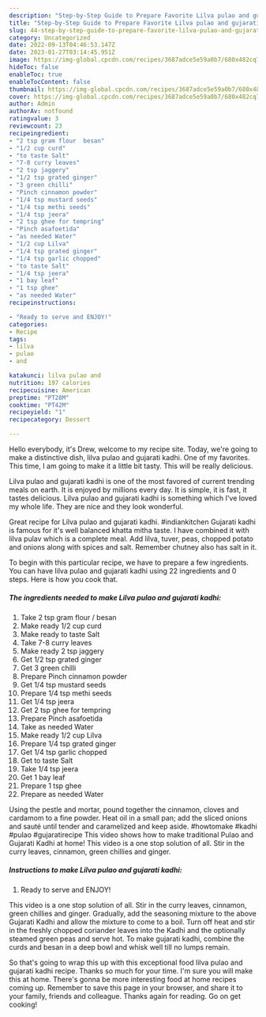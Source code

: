 ```yaml
---
description: "Step-by-Step Guide to Prepare Favorite Lilva pulao and gujarati kadhi"
title: "Step-by-Step Guide to Prepare Favorite Lilva pulao and gujarati kadhi"
slug: 44-step-by-step-guide-to-prepare-favorite-lilva-pulao-and-gujarati-kadhi
category: Uncategorized
date: 2022-09-13T04:46:53.147Z
date: 2023-01-27T03:14:45.951Z
image: https://img-global.cpcdn.com/recipes/3687adce5e59a0b7/680x482cq70/lilva-pulao-and-gujarati-kadhi-recipe-main-photo.jpg
hideToc: false
enableToc: true
enableTocContent: false
thumbnail: https://img-global.cpcdn.com/recipes/3687adce5e59a0b7/680x482cq70/lilva-pulao-and-gujarati-kadhi-recipe-main-photo.jpg
cover: https://img-global.cpcdn.com/recipes/3687adce5e59a0b7/680x482cq70/lilva-pulao-and-gujarati-kadhi-recipe-main-photo.jpg
author: Admin
authorAv: notfound
ratingvalue: 3
reviewcount: 23
recipeingredient:
- "2 tsp gram flour  besan"
- "1/2 cup curd"
- "to taste Salt"
- "7-8 curry leaves"
- "2 tsp jaggery"
- "1/2 tsp grated ginger"
- "3 green chilli"
- "Pinch cinnamon powder"
- "1/4 tsp mustard seeds"
- "1/4 tsp methi seeds"
- "1/4 tsp jeera"
- "2 tsp ghee for tempring"
- "Pinch asafoetida"
- "as needed Water"
- "1/2 cup Lilva"
- "1/4 tsp grated ginger"
- "1/4 tsp garlic chopped"
- "to taste Salt"
- "1/4 tsp jeera"
- "1 bay leaf"
- "1 tsp ghee"
- "as needed Water"
recipeinstructions:

- "Ready to serve and ENJOY!"
categories:
- Recipe
tags:
- lilva
- pulao
- and

katakunci: lilva pulao and 
nutrition: 197 calories
recipecuisine: American
preptime: "PT28M"
cooktime: "PT42M"
recipeyield: "1"
recipecategory: Dessert

---
```



Hello everybody, it's Drew, welcome to my recipe site. Today, we're going to make a distinctive dish, lilva pulao and gujarati kadhi. One of my favorites. This time, I am going to make it a little bit tasty. This will be really delicious.

Lilva pulao and gujarati kadhi is one of the most favored of current trending meals on earth. It is enjoyed by millions every day. It is simple, it is fast, it tastes delicious. Lilva pulao and gujarati kadhi is something which I've loved my whole life. They are nice and they look wonderful.

Great recipe for Lilva pulao and gujarati kadhi. #indiankitchen Gujarati kadhi is famous for it&#39;s well balanced khatta mitha taste. I have combined it with lilva pulav which is a complete meal. Add lilva, tuver, peas, chopped potato and onions along with spices and salt. Remember chutney also has salt in it.


To begin with this particular recipe, we have to prepare a few ingredients. You can have lilva pulao and gujarati kadhi using 22 ingredients and 0 steps. Here is how you cook that.

<!--inarticleads1-->

##### The ingredients needed to make Lilva pulao and gujarati kadhi:

1. Take 2 tsp gram flour / besan
1. Make ready 1/2 cup curd
1. Make ready to taste Salt
1. Take 7-8 curry leaves
1. Make ready 2 tsp jaggery
1. Get 1/2 tsp grated ginger
1. Get 3 green chilli
1. Prepare Pinch cinnamon powder
1. Get 1/4 tsp mustard seeds
1. Prepare 1/4 tsp methi seeds
1. Get 1/4 tsp jeera
1. Get 2 tsp ghee for tempring
1. Prepare Pinch asafoetida
1. Take as needed Water
1. Make ready 1/2 cup Lilva
1. Prepare 1/4 tsp grated ginger
1. Get 1/4 tsp garlic chopped
1. Get to taste Salt
1. Take 1/4 tsp jeera
1. Get 1 bay leaf
1. Prepare 1 tsp ghee
1. Prepare as needed Water


Using the pestle and mortar, pound together the cinnamon, cloves and cardamom to a fine powder. Heat oil in a small pan; add the sliced onions and sauté until tender and caramelized and keep aside. #howtomake #kadhi #pulao #gujaratirecipe This video shows how to make traditional Pulao and Gujarati Kadhi at home! This video is a one stop solution of all. Stir in the curry leaves, cinnamon, green chillies and ginger. 

<!--inarticleads2-->

##### Instructions to make Lilva pulao and gujarati kadhi:


1. Ready to serve and ENJOY!

This video is a one stop solution of all. Stir in the curry leaves, cinnamon, green chillies and ginger. Gradually, add the seasoning mixture to the above Gujarati Kadhi and allow the mixture to come to a boil. Turn off heat and stir in the freshly chopped coriander leaves into the Kadhi and the optionally steamed green peas and serve hot. To make gujarati kadhi, combine the curds and besan in a deep bowl and whisk well till no lumps remain. 

So that's going to wrap this up with this exceptional food lilva pulao and gujarati kadhi recipe. Thanks so much for your time. I'm sure you will make this at home. There's gonna be more interesting food at home recipes coming up. Remember to save this page in your browser, and share it to your family, friends and colleague. Thanks again for reading. Go on get cooking!

